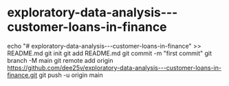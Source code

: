 # exploratory-data-analysis---customer-loans-in-finance

echo "# exploratory-data-analysis---customer-loans-in-finance" >> README.md
git init
git add README.md
git commit -m "first commit"
git branch -M main
git remote add origin https://github.com/dee25v/exploratory-data-analysis---customer-loans-in-finance.git
git push -u origin main
